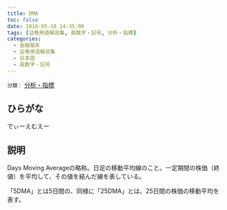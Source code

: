 ```yaml
---
title: DMA
toc: false
date: 2018-05-18 14:35:00
tags: [证券用语解说集, 英数字・記号, 分析・指標]
categories:
  - 金融服务
  - 证券用语解说集
  - 日本語
  - 英数字・記号
---
```


`分類：` [分析・指標](/tags/分析・指標/)

## ひらがな

でぃーえむえー

## 説明

Days Moving Averageの略称。日足の移動平均線のこと。一定期間の株価（終値）を平均して、その値を結んだ線を表している。

「5DMA」とは5日間の、同様に「25DMA」とは、25日間の株価の移動平均を表す。
